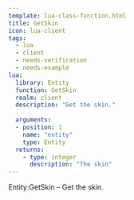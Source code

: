 ```yaml
---
template: lua-class-function.html
title: GetSkin
icon: lua-client
tags:
  - lua
  - client
  - needs-verification
  - needs-example
lua:
  library: Entity
  function: GetSkin
  realm: client
  description: "Get the skin."
  
  arguments:
  - position: 1
    name: "entity"
    type: Entity
  returns:
    - type: integer
      description: "The skin"
---
```


<div class="lua__search__keywords">
Entity:GetSkin &#x2013; Get the skin.
</div>
